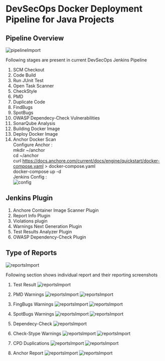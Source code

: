 # DevSecOps Docker Deployment Pipeline for Java Projects

## Pipeline Overview
![pipelineImport](/images/pipelineoverview.png)

Following stages are present in current DevSecOps Jenkins Pipeline

1. SCM Checkout
2. Code Build
3. Run JUnit Test
4. Open Task Scanner
5. CheckStyle
6. PMD
7. Duplicate Code
8. FindBugs
9. SpotBugs
10. OWASP Dependecy-Check Vulnerabilities
11. SonarQube Analysis
12. Building Docker Image
13. Deploy Docker Image
14. Anchor Docker Scan </br>
    Configure Anchor : </br>
    mkdir ~/anchor</br>
    cd ~/anchor</br>
    curl https://docs.anchore.com/current/docs/engine/quickstart/docker-compose.yaml > docker-compose.yaml</br>
    docker-compose up -d</br>
    Jenkins Config :</br>
    ![config](/images/anchor-config.png)

## Jenkins Plugin
1. Anchore Container Image Scanner Plugin
2. Report Info Plugin
3. Violations plugin
4. Warnings Next Generation Plugin
5. Test Results Analyzer Plugin
6. OWASP Dependency-Check Plugin

## Type of Reports
![reportsImport](/images/reports.png)

Following section shows individual report and their reporting screenshots</br>
1. Test Result
![reportsImport](/images/testresult.png)

2. PMD Warnings
![reportsImport](/images/pmd-1.png)
![reportsImport](/images/pmd2.png)

3. FingBugs Warnings
![reportsImport](/images/findbugs1.png)
![reportsImport](/images/findbugs2.png)

4. SpotBugs Warnings
![reportsImport](/images/spotbugs1.png)
![reportsImport](/images/spotbugs2.png)

5. Dependecy-Check
![reportsImport](/images/depdency-check.png)

6. Check-Stype Warnings
![reportsImport](/images/check-stype1.png)
![reportsImport](/images/check-stype2.png)

7. CPD Duplications
![reportsImport](/images/cpd1.png)
![reportsImport](/images/cpd2.png)

8. Anchor Report
![reportsImport](/images/anchor1.png)
![reportsImport](/images/anchor2.png)
